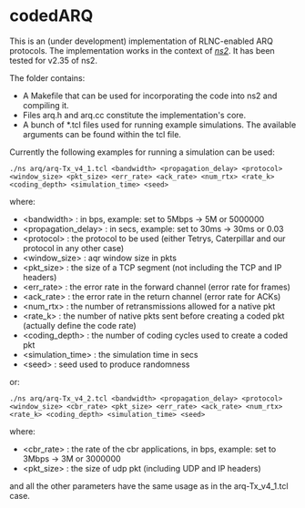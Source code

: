 # codedARQ

This is an (under development) implementation of RLNC-enabled ARQ protocols. The implementation works in the context of [_ns2_](https://www.isi.edu/nsnam/ns/). It has been tested for v2.35 of ns2.

The folder contains:
* A Makefile that can be used for incorporating the code into ns2 and compiling it.
* Files arq.h and arq.cc constitute the implementation's core.
* A bunch of \*.tcl files used for running example simulations. The available arguments can be found within the tcl file.

Currently the following examples for running a simulation can be used:

```
./ns arq/arq-Tx_v4_1.tcl <bandwidth> <propagation_delay> <protocol> <window_size> <pkt_size> <err_rate> <ack_rate> <num_rtx> <rate_k> <coding_depth> <simulation_time> <seed>
```

where:

* \<bandwidth\> : in bps, example: set to 5Mbps -> 5M or 5000000
* \<propagation_delay\> : in secs, example: set to 30ms -> 30ms or 0.03
* \<protocol\> : the protocol to be used (either Tetrys, Caterpillar and our protocol in any other case)
* \<window_size\> : aqr window size in pkts
* \<pkt_size\> : the size of a TCP segment (not including the TCP and IP headers)
* \<err_rate\> : the error rate in the forward channel (error rate for frames)
* \<ack_rate\> : the error rate in the return channel (error rate for ACKs)
* \<num_rtx\> : the number of retransmissions allowed for a native pkt
* \<rate_k\> : the number of native pkts sent before creating a coded pkt (actually define the code rate)
* \<coding_depth\> : the number of coding cycles used to create a coded pkt
* \<simulation_time\> : the simulation time in secs
* \<seed\> : seed used to produce randomness

or:

```
./ns arq/arq-Tx_v4_2.tcl <bandwidth> <propagation_delay> <protocol> <window_size> <cbr_rate> <pkt_size> <err_rate> <ack_rate> <num_rtx> <rate_k> <coding_depth> <simulation_time> <seed>
```

where:

* \<cbr_rate\> : the rate of the cbr applications, in bps, example: set to 3Mbps -> 3M or 3000000
* \<pkt_size\> : the size of udp pkt (including UDP and IP headers)

and all the other parameters have the same usage as in the arq-Tx_v4_1.tcl case.
